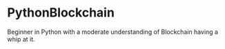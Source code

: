 # PythonBlockchain
Beginner in Python with a moderate understanding of Blockchain having a whip at it.
